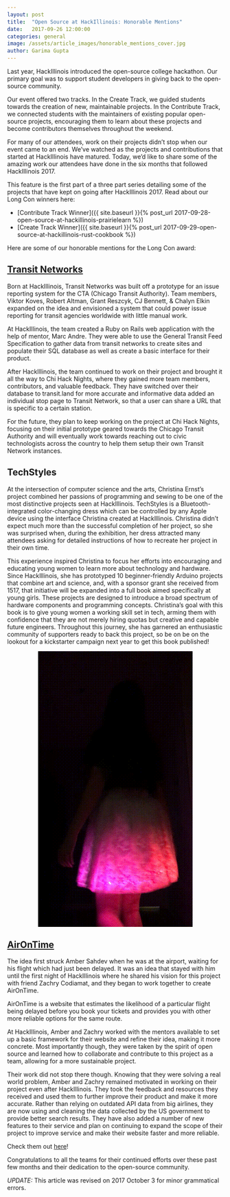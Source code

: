 ```yaml
---
layout: post
title:  "Open Source at HackIllinois: Honorable Mentions"
date:   2017-09-26 12:00:00
categories: general
image: /assets/article_images/honorable_mentions_cover.jpg
author: Garima Gupta
---
```

Last year, HackIllinois introduced the open-source college hackathon. Our primary goal was to support student developers in giving back to the open-source community. 

Our event offered two tracks. In the Create Track, we guided students towards the creation of new, maintainable projects. In the Contribute Track, we connected students with the maintainers of existing popular open-source projects, encouraging them to learn about these projects and become contributors themselves throughout the weekend.

For many of our attendees, work on their projects didn’t stop when our event came to an end. We’ve watched as the projects and contributions that started at HackIllinois have matured. Today, we’d like to share some of the amazing work our attendees have done in the six months that followed HackIllinois 2017.

This feature is the first part of a three part series detailing some of the projects that have kept on going after HackIllinois 2017. Read about our Long Con winners here:

* [Contribute Track Winner]({{ site.baseurl }}{% post_url 2017-09-28-open-source-at-hackillinois-prairielearn %})
* [Create Track Winner]({{ site.baseurl }}{% post_url 2017-09-29-open-source-at-hackillinois-rust-cookbook %})

Here are some of our honorable mentions for the Long Con award: 

## [Transit Networks](https://github.com/TransitNetworkGroup/Transit-Network)

Born at HackIllinois, Transit Networks was built off a prototype for an issue reporting system for the CTA (Chicago Transit Authority). Team members, Viktor Koves, Robert Altman, Grant Reszcyk, CJ Bennett, & Chalyn Elkin expanded on the idea and envisioned a system that could power issue reporting for transit agencies worldwide with little manual work.

At HackIllinois, the team created a Ruby on Rails web application with the help of mentor, Marc Andre. They were able to use the General Transit Feed Specification to gather data from transit networks to create sites and populate their SQL database as well as create a basic interface for their product.

After HackIllinois, the team continued to work on their project and brought it all the way to Chi Hack Nights, where they gained more team members, contributors, and valuable feedback. They have switched over their database to transit.land for more accurate and informative data added an individual stop page to Transit Network, so that a user can share a URL that is specific to a certain station.

For the future, they plan to keep working on the project at Chi Hack Nights, focusing on their initial prototype geared towards the Chicago Transit Authority and will eventually work towards reaching out to civic technologists across the country to help them setup their own Transit Network instances.

## TechStyles

At the intersection of computer science and the arts, Christina Ernst’s project combined her passions of programming and sewing to be one of the most distinctive projects seen at HackIllinois. TechStyles is a Bluetooth-integrated color-changing dress which can be controlled by any Apple device using the interface Christina created at HackIllinois. Christina didn’t expect much more than the successful completion of her project, so she was surprised when, during the exhibition, her dress attracted many attendees asking for detailed instructions of how to recreate her project in their own time.

This experience inspired Christina to focus her efforts into encouraging and educating young women to learn more about technology and hardware.  Since HackIllinois, she has prototyped 10 beginner-friendly Arduino projects that combine art and science, and, with a sponsor grant she received from 1517, that initiative will be expanded into a full book aimed specifically at young girls. These projects are designed to introduce a broad spectrum of hardware components and programming concepts. Christina’s goal with this book is to give young women a working skill set in tech, arming them with confidence that they are not merely hiring quotas but creative and capable future engineers. Throughout this journey, she has garnered an enthusiastic community of supporters ready to back this project, so be on be on the lookout for a kickstarter campaign next year to get this book published!

<img src="/assets/article_images/skirt.gif" style="display: block; margin: auto;" />

## [AirOnTime](http://www.github.com/a-sahdev/airontime)

The idea first struck Amber Sahdev when he was at the airport, waiting for his flight which had just been delayed. It was an idea that stayed with him until the first night of HackIllinois where he shared his vision for this project with friend Zachry Codiamat, and they began to work together to create AirOnTime.

AirOnTime is a website that estimates the likelihood of a particular flight being delayed before you book your tickets and provides you with other more reliable options for the same route.

At HackIllinois, Amber and Zachry worked with the mentors available to set up a basic framework for their website and refine their idea, making it more concrete. Most importantly though, they were taken by the spirit of open source and learned how to collaborate and contribute to this project as a team, allowing for a more sustainable project.

Their work did not stop there though. Knowing that they were solving a real world problem, Amber and Zachry remained motivated in working on their project even after HackIllinois. They took the feedback and resources they received and used them to further improve their product and make it more accurate. Rather than relying on outdated API data from big airlines, they are now using and cleaning the data collected by the US government to provide better search results. They have also added a number of new features to their service and plan on continuing to expand the scope of their project to improve service and make their website faster and more reliable.

Check them out [here](http://www.aironti.me)!


Congratulations to all the teams for their continued efforts over these past few months and their dedication to the open-source community.

_UPDATE:_ This article was revised on 2017 October 3 for minor grammatical errors.
